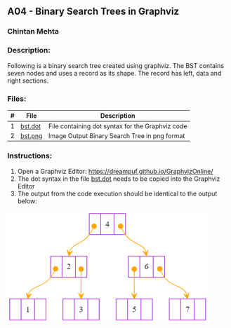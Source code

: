 ## A04 - Binary Search Trees in Graphviz
### Chintan Mehta

### Description:
Following is a binary search tree created using graphviz. The BST contains seven nodes and uses a record as its shape. The record has left, data and right sections.


### Files:

|   #   | File     | Description                                      |
| :---: | -------- | ------------------------------------------------ |
|   1   | [bst.dot](https://github.com/chill-chin/4883-Software-Tools/blob/main/Assignments/A01/bst.dot)  | File containing dot syntax for the Graphviz code |
|   2   | [bst.png](https://github.com/chill-chin/4883-Software-Tools/blob/main/Assignments/A01/bst.png)  | Image Output Binary Search Tree in png format    |


### Instructions:

1. Open a Graphviz Editor: https://dreampuf.github.io/GraphvizOnline/
2. The dot syntax in the file [bst.dot](https://github.com/chill-chin/4883-Software-Tools/blob/main/Assignments/A01/bst.dot) needs to be copied into the Graphviz Editor
3. The output from the code execution should be identical to the output below:

![alt text](https://github.com/chill-chin/4883-Software-Tools/blob/main/Assignments/A01/bst.png)
